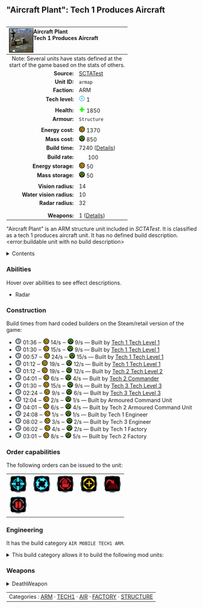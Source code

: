 "Aircraft Plant": Tech 1 Produces Aircraft
----
<table align="right">
    <thead>
        <tr>
            <th align="left" colspan="2">
                <img align="left" title="Aircraft Plant unit icon" src="icons/units/ARMAP_icon.png" />Aircraft Plant<br />Tech 1 Produces Aircraft
            </th>
        </tr>
    </thead>
    <tbody>
        <tr><td align="center" colspan="2">Note: Several units have stats defined at the<br />start of the game based on the stats of others.</td></tr>
        <tr>
            <td align="right"><strong>Source:</strong></td>
            <td><a href="SCTATest">SCTATest</a></td>
        </tr>
        <tr>
            <td align="right"><strong>Unit ID:</strong></td>
            <td><code>armap</code></td>
        </tr>
        <tr>
            <td align="right"><strong>Faction:</strong></td>
            <td>ARM</td>
        </tr>
        <tr>
            <td align="right"><strong>Tech level:</strong></td>
            <td><img src="icons/T1.png" title="Tech 1" /> 1</td>
        </tr>
        <tr><td align="center" colspan="2"></td></tr>
        <tr>
            <td align="right"><strong>Health:</strong></td>
            <td><img src="icons/health.png" title="Health" /> 1850</td>
        </tr>
        <tr>
            <td align="right"><strong>Armour:</strong></td>
            <td><code>Structure</code></td>
        </tr>
        <tr><td align="center" colspan="2"></td></tr>
        <tr>
            <td align="right"><strong>Energy cost:</strong></td>
            <td><img src="icons/energy.png" title="Energy" /> 1370</td>
        </tr>
        <tr>
            <td align="right"><strong>Mass cost:</strong></td>
            <td><img src="icons/mass.png" title="Mass" /> 850</td>
        </tr>
        <tr>
            <td align="right"><strong>Build time:</strong></td>
            <td>7240 (<a href="#construction">Details</a>)</td>
        </tr>
        <tr>
            <td align="right"><strong>Build rate:</strong></td>
            <td><img src="icons/build.png" title="Build" /> 100</td>
        </tr>
        <tr>
            <td align="right"><strong>Energy storage:</strong></td>
            <td><img src="icons/energy.png" title="Energy" /> 50</td>
        </tr>
        <tr>
            <td align="right"><strong>Mass storage:</strong></td>
            <td><img src="icons/mass.png" title="Mass" /> 50</td>
        </tr>
        <tr><td align="center" colspan="2"></td></tr>
        <tr>
            <td align="right"><strong>Vision radius:</strong></td>
            <td>14</td>
        </tr>
        <tr>
            <td align="right"><strong>Water vision radius:</strong></td>
            <td>10</td>
        </tr>
        <tr>
            <td align="right"><strong>Radar radius:</strong></td>
            <td>32</td>
        </tr>
        <tr><td align="center" colspan="2"></td></tr>
        <tr><td align="center" colspan="2"></td></tr>
        <tr>
            <td align="right"><strong>Weapons:</strong></td>
            <td>1 (<a href="#weapons">Details</a>)</td>
        </tr>
    </tbody>
</table>

"Aircraft Plant" is an ARM structure unit included in *SCTATest*.
It is classified as a tech 1 produces aircraft unit. It has no defined build description.<error:buildable unit with no build description>

<details>
<summary>Contents</summary>

1. – <a href="#abilities">Abilities</a>
2. – <a href="#construction">Construction</a>
3. – <a href="#order-capabilities">Order capabilities</a>
4. – <a href="#engineering">Engineering</a>
5. – <a href="#weapons">Weapons</a>
</details>

### Abilities
Hover over abilities to see effect descriptions.

* <span title="Can see blips of units not seen by vision that are on or above water">Radar</span>

### Construction
Build times from hard coded builders on the Steam/retail version of the game:
* <img src="icons/time.png" title="Time" /> 01:36 ‒ <img src="icons/energy.png" title="Energy" /> 14/s ‒ <img src="icons/mass.png" title="Mass" /> 9/s — Built by <a href="ARMCA">Tech 1 Tech Level 1</a>
* <img src="icons/time.png" title="Time" /> 01:30 ‒ <img src="icons/energy.png" title="Energy" /> 15/s ‒ <img src="icons/mass.png" title="Mass" /> 9/s — Built by <a href="ARMCK">Tech 1 Tech Level 1</a>
* <img src="icons/time.png" title="Time" /> 00:57 ‒ <img src="icons/energy.png" title="Energy" /> 24/s ‒ <img src="icons/mass.png" title="Mass" /> 15/s — Built by <a href="ARMCS">Tech 1 Tech Level 1</a>
* <img src="icons/time.png" title="Time" /> 01:12 ‒ <img src="icons/energy.png" title="Energy" /> 19/s ‒ <img src="icons/mass.png" title="Mass" /> 12/s — Built by <a href="ARMCV">Tech 1 Tech Level 1</a>
* <img src="icons/time.png" title="Time" /> 01:12 ‒ <img src="icons/energy.png" title="Energy" /> 19/s ‒ <img src="icons/mass.png" title="Mass" /> 12/s — Built by <a href="ARMACA">Tech 2 Tech Level 2</a>
* <img src="icons/time.png" title="Time" /> 04:01 ‒ <img src="icons/energy.png" title="Energy" /> 6/s ‒ <img src="icons/mass.png" title="Mass" /> 4/s — Built by <a href="ARMDECOM">Tech 2 Commander</a>
* <img src="icons/time.png" title="Time" /> 01:30 ‒ <img src="icons/energy.png" title="Energy" /> 15/s ‒ <img src="icons/mass.png" title="Mass" /> 9/s — Built by <a href="ARMCH">Tech 3 Tech Level 3</a>
* <img src="icons/time.png" title="Time" /> 02:24 ‒ <img src="icons/energy.png" title="Energy" /> 9/s ‒ <img src="icons/mass.png" title="Mass" /> 6/s — Built by <a href="ARMCSA">Tech 3 Tech Level 3</a>
* <img src="icons/time.png" title="Time" /> 12:04 ‒ <img src="icons/energy.png" title="Energy" /> 2/s ‒ <img src="icons/mass.png" title="Mass" /> 1/s — Built by Armoured Command Unit
* <img src="icons/time.png" title="Time" /> 04:01 ‒ <img src="icons/energy.png" title="Energy" /> 6/s ‒ <img src="icons/mass.png" title="Mass" /> 4/s — Built by Tech 2 Armoured Command Unit
* <img src="icons/time.png" title="Time" /> 24:08 ‒ <img src="icons/energy.png" title="Energy" /> 1/s ‒ <img src="icons/mass.png" title="Mass" /> 1/s — Built by Tech 1 Engineer
* <img src="icons/time.png" title="Time" /> 08:02 ‒ <img src="icons/energy.png" title="Energy" /> 3/s ‒ <img src="icons/mass.png" title="Mass" /> 2/s — Built by Tech 3 Engineer
* <img src="icons/time.png" title="Time" /> 06:02 ‒ <img src="icons/energy.png" title="Energy" /> 4/s ‒ <img src="icons/mass.png" title="Mass" /> 2/s — Built by Tech 1 Factory
* <img src="icons/time.png" title="Time" /> 03:01 ‒ <img src="icons/energy.png" title="Energy" /> 8/s ‒ <img src="icons/mass.png" title="Mass" /> 5/s — Built by Tech 2 Factory

### Order capabilities
The following orders can be issued to the unit:
<table>
<td><img float="left" src="icons/orders/move.png" title="Move" /></td>
<td><img float="left" src="icons/orders/patrol.png" title="Patrol" /></td>
<td><img float="left" src="icons/orders/stop.png" title="Stop" /></td>
<td><img float="left" src="icons/orders/guard.png" title="Assist" /></td>
<td><img float="left" src="icons/orders/stand-ground.png" title="Fire State" /></td>
<tr>
<td><img float="left" src="icons/orders/pause.png" title="Pause Construction
Pause/unpause current construction order" /></td>
</table>

### Engineering
It has the build category <code>AIR MOBILE TECH1 ARM</code>. 
<details>
<summary>This build category allows it to build the following mod units:

</summary>

<table>
    <tr>
        <td><img src="icons/T1.png" title="T1" /></td>
        <td><a href="ARMCA"><img src="icons/units/ARMCA_icon.png" width="64px" /></a></td>
        <td><a href="ARMPEEP"><img src="icons/units/ARMPEEP_icon.png" width="64px" /></a></td>
        <td><a href="ARMFIG"><img src="icons/units/ARMFIG_icon.png" width="64px" /></a></td>
        <td><a href="ARMTHUND"><img src="icons/units/ARMTHUND_icon.png" width="64px" /></a></td>
        <td><a href="ARMATLAS"><img src="icons/units/ARMATLAS_icon.png" width="64px" /></a></td>
    </tr>
</table>

</details>


### Weapons
<details>
<summary>DeathWeapon</summary>
<p>
    <table>
        <tr>
            <td align="right"><strong>Damage:</strong></td>
            <td>200</td>
        </tr>
        <tr>
            <td align="right"><strong>Damage radius:</strong></td>
            <td>5</td>
        </tr>
        <tr>
            <td align="right"><strong>Damage type:</strong></td>
            <td><code>Normal</code></td>
        </tr>
        <tr>
            <td align="right"><strong>Flags:</strong></td>
            <td>Damage friendly</td>
        </tr>
    </table>
</p>
</details>


<table align=center>
<td>Categories : <a href="_categories.ARM">ARM</a> · <a href="_categories.TECH1">TECH1</a> · <a href="_categories.AIR">AIR</a> · <a href="_categories.FACTORY">FACTORY</a> · <a href="_categories.STRUCTURE">STRUCTURE</a>
